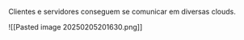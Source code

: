 

Clientes e servidores conseguem se comunicar em diversas clouds.

![[Pasted image 20250205201630.png]]